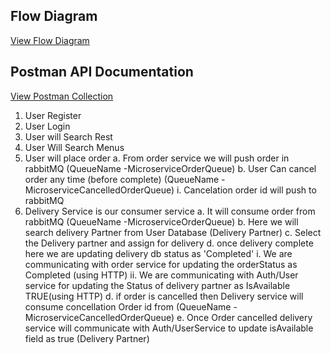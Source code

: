 ## Flow Diagram
[View Flow Diagram](https://docs.google.com/document/d/1Lr6FhnN-_R8tHIpzIVAWKt4mG8if2IWknzshARyipK8/edit?usp=sharing)

## Postman API Documentation
[View Postman Collection](https://documenter.getpostman.com/view/38864631/2sB2cVdM9J)


1. User Register
2. User Login
3. User will Search Rest
4. User Will Search Menus
5. User will place order
	a. From order service we will push order in rabbitMQ (QueueName -MicroserviceOrderQueue)
	b. User Can cancel order any time (before complete) (QueueName - MicroserviceCancelledOrderQueue)
		i. Cancelation order id will push to rabbitMQ
6. Delivery Service is our consumer service
	a. It will consume order from rabbitMQ (QueueName -MicroserviceOrderQueue)
	b. Here we will search delivery Partner from User Database (Delivery Partner)
	c. Select the Delivery partner and assign for delivery
	d. once delivery complete here we are updating delivery db status as 'Completed' 
		i. We are communicating with order service for updating the orderStatus as Completed (using HTTP)
		ii. We are communicating with Auth/User service for updating the Status of delivery partner as IsAvailable TRUE(using HTTP)
	d. if order is cancelled then Delivery service will consume concellation Order id from (QueueName - MicroserviceCancelledOrderQueue)
	e. Once Order cancelled delivery service will communicate with Auth/UserService to update isAvailable field as true (Delivery Partner)